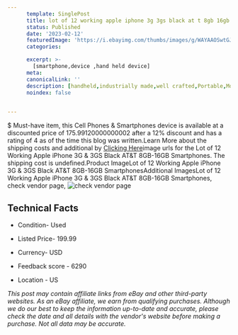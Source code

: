 ```yaml
---
      template: SinglePost
      title: lot of 12 working apple iphone 3g 3gs black at t 8gb 16gb smartphones
      status: Published
      date: '2023-02-12'
      featuredImage: 'https://i.ebayimg.com/thumbs/images/g/WAYAAOSwtGJjvaJQ/s-l225.jpg'
      categories: 

      excerpt: >-
        [smartphone,device ,hand held device]
      meta:
      canonicalLink: ''
      description: [handheld,industrially made,well crafted,Portable,Mobile,Compact,Convenient,Lightweight,Maneuverable,Man-portable,Miniature,Carriable,Hand-held,Light,Holdable,Transportable,Mobile device,Pocket-sized,On-the-go,Wireless,Cordless,Compact size,Convenient size, smartphone,device ,hand held device]
      noindex: false

        
---
```

$
    Must-have item, this Cell Phones & Smartphones device is available at a discounted price of 175.99120000000002 after a 12% discount and has a rating of 4 as of the time this blog was written.Learn More about the shipping costs and additional by [Clicking Here](https://www.ebay.com/itm/234854887560?hash=item36ae713088%3Ag%3AWAYAAOSwtGJjvaJQ&mkevt=1&mkcid=1&mkrid=711-53200-19255-0&campid=%253CePNCampaignId%253E&customid=%253CreferenceId%253E&toolid=10049)image urls for the Lot of 12 Working Apple iPhone 3G & 3GS Black AT&T 8GB-16GB Smartphones. The shipping cost is undefined.Product ImageLot of 12 Working Apple iPhone 3G & 3GS Black AT&T 8GB-16GB SmartphonesAdditional ImagesLot of 12 Working Apple iPhone 3G & 3GS Black AT&T 8GB-16GB Smartphones, check vendor page, ![check vendor page](https://origin-galleryplus.ebayimg.com/ws/web/234854887560_2_0_1/225x225.jpg,https://origin-galleryplus.ebayimg.com/ws/web/234854887560_3_0_1/225x225.jpg,https://origin-galleryplus.ebayimg.com/ws/web/234854887560_4_0_1/225x225.jpg,https://origin-galleryplus.ebayimg.com/ws/web/234854887560_5_0_1/225x225.jpg,https://origin-galleryplus.ebayimg.com/ws/web/234854887560_6_0_1/225x225.jpg,https://origin-galleryplus.ebayimg.com/ws/web/234854887560_7_0_1/225x225.jpg,https://origin-galleryplus.ebayimg.com/ws/web/234854887560_8_0_1/225x225.jpg,https://origin-galleryplus.ebayimg.com/ws/web/234854887560_9_0_1/225x225.jpg)
    
    

 ## Technical Facts 



     
      

 - Condition- Used 


      

 - Listed Price- 199.99 


      

 - Currency- USD 


      

 - Feedback score - 6290 


      

 - Location - US 


      
      

 *_This post may contain affiliate links from eBay and other third-party websites. As an eBay affiliate, we earn from qualifying purchases. Although we do our best to keep the information up-to-date and accurate, please check the date and all details with the vendor's website before making a purchase. Not all data may be accurate._*



    
    
    
    
    